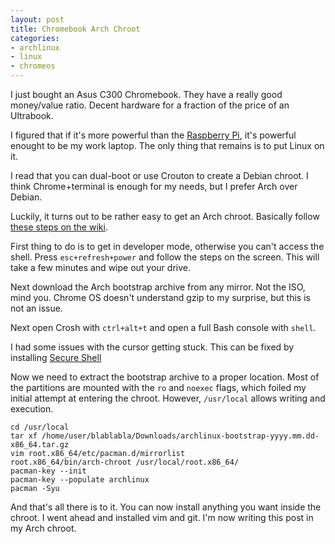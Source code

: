 ```yaml
---
layout: post
title: Chromebook Arch Chroot
categories:
- archlinux
- linux
- chromeos
---
```


I just bought an Asus C300 Chromebook.
They have a really good money/value ratio.
Decent hardware for a fraction of the price of an Ultrabook.

I figured that if it's more powerful than the [Raspberry Pi](/2014/07/30/raspberry-pi-as-my-primary-computer.html),
it's powerful enought to be my work laptop.
The only thing that remains is to put Linux on it.

I read that you can dual-boot or use Crouton to create a Debian chroot.
I think Chrome+terminal is enough for my needs, but I prefer Arch over Debian.

Luckily, it turns out to be rather easy to get an Arch chroot.
Basically follow [these steps on the wiki](https://wiki.archlinux.org/index.php/Install_from_Existing_Linux).

First thing to do is to get in developer mode, otherwise you can't access the shell.
Press `esc+refresh+power` and follow the steps on the screen.
This will take a few minutes and wipe out your drive.

Next download the Arch bootstrap archive from any mirror.
Not the ISO, mind you.
Chrome OS doesn't understand gzip to my surprise, but this is not an issue.

Next open Crosh with `ctrl+alt+t` and open a full Bash console with `shell`.

I had some issues with the cursor getting stuck.
This can be fixed by installing [Secure Shell](https://chrome.google.com/webstore/detail/secure-shell/pnhechapfaindjhompbnflcldabbghjo)

Now we need to extract the bootstrap archive to a proper location.
Most of the partitions are mounted with the `ro` and `noexec` flags,
which foiled my initial attempt at entering the chroot.
However, `/usr/local` allows writing and execution.

    cd /usr/local
    tar xf /home/user/blablabla/Downloads/archlinux-bootstrap-yyyy.mm.dd-x86_64.tar.gz
    vim root.x86_64/etc/pacman.d/mirrorlist
    root.x86_64/bin/arch-chroot /usr/local/root.x86_64/
    pacman-key --init
    pacman-key --populate archlinux
    pacman -Syu

And that's all there is to it. You can now install anything you want inside the chroot.
I went ahead and installed vim and git.
I'm now writing this post in my Arch chroot.

